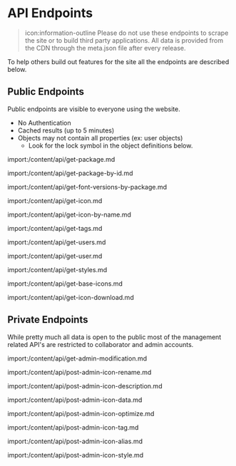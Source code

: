 # API Endpoints

<blockquote class="alert alert-danger">
  icon:information-outline Please do not use these endpoints to scrape the site or to build third party applications. All data is provided from the CDN through the meta.json file after every release.
</blockquote>

To help others build out features for the site all the endpoints are described below.

## Public Endpoints

Public endpoints are visible to everyone using the website.

- No Authentication
- Cached results (up to 5 minutes)
- Objects may not contain all properties (ex: user objects)
  - Look for the lock symbol in the object definitions below.

import:/content/api/get-package.md

import:/content/api/get-package-by-id.md

import:/content/api/get-font-versions-by-package.md

import:/content/api/get-icon.md

import:/content/api/get-icon-by-name.md

import:/content/api/get-tags.md

import:/content/api/get-users.md

import:/content/api/get-user.md

import:/content/api/get-styles.md

import:/content/api/get-base-icons.md

import:/content/api/get-icon-download.md

## Private Endpoints

While pretty much all data is open to the public most of the management related API's are restricted to collaborator and admin accounts.

import:/content/api/get-admin-modification.md

import:/content/api/post-admin-icon-rename.md

import:/content/api/post-admin-icon-description.md

import:/content/api/post-admin-icon-data.md

import:/content/api/post-admin-icon-optimize.md

import:/content/api/post-admin-icon-tag.md

import:/content/api/post-admin-icon-alias.md

import:/content/api/post-admin-icon-style.md